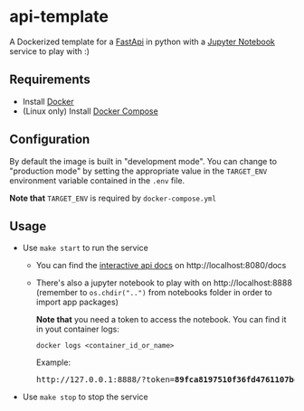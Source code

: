 # api-template
A Dockerized template for a [FastApi](https://fastapi.tiangolo.com/) in python with a [Jupyter Notebook](https://jupyter-notebook.readthedocs.io/en/stable/) service to play with :)

## Requirements
- Install [Docker](https://docs.docker.com/get-docker/)
- (Linux only) Install [Docker Compose](https://docs.docker.com/compose/install/)

## Configuration
By default the image is built in "development mode". You can change to "production mode" by setting the appropriate value in the `TARGET_ENV` environment variable contained in the `.env` file.

**Note that** `TARGET_ENV` is required by `docker-compose.yml`

## Usage
* Use `make start` to run the service
    * You can find the [interactive api docs](https://fastapi.tiangolo.com/tutorial/first-steps/#interactive-api-docs) on http://localhost:8080/docs
    * There's also a jupyter notebook to play with on http://localhost:8888 (remember to `os.chdir("..")` from notebooks folder in order to import app packages)

      **Note that** you need a token to access the notebook. You can find it in yout container logs:
      ```
      docker logs <container_id_or_name>
      ```
      Example:
      <pre>
      http://127.0.0.1:8888/?token=<b>89fca8197510f36fd4761107bd0bc9539a88ff6dd536b9b8</b>
      </pre>

* Use `make stop` to stop the service
